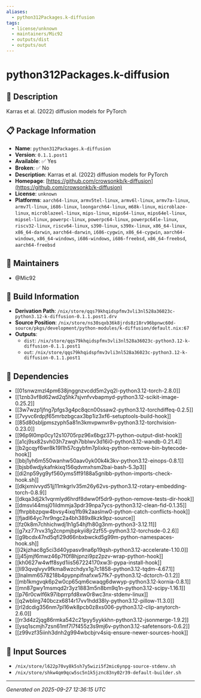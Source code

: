 ```yaml
---
aliases:
  - python312Packages.k-diffusion
tags:
  - license/unknown
  - maintainers/Mic92
  - outputs/dist
  - outputs/out
---
```


# python312Packages.k-diffusion

## 📝 Description

Karras et al. (2022) diffusion models for PyTorch

## 📋 Package Information

- **Name**: `python312Packages.k-diffusion`
- **Version**: `0.1.1.post1`
- **Available**: ✅ Yes
- **Broken**: ✅ No
- **Description**: Karras et al. (2022) diffusion models for PyTorch
- **Homepage**: [https://github.com/crowsonkb/k-diffusion](https://github.com/crowsonkb/k-diffusion)
- **License**: `unknown`
- **Platforms**: `aarch64-linux`, `armv5tel-linux`, `armv6l-linux`, `armv7a-linux`, `armv7l-linux`, `i686-linux`, `loongarch64-linux`, `m68k-linux`, `microblaze-linux`, `microblazeel-linux`, `mips-linux`, `mips64-linux`, `mips64el-linux`, `mipsel-linux`, `powerpc-linux`, `powerpc64-linux`, `powerpc64le-linux`, `riscv32-linux`, `riscv64-linux`, `s390-linux`, `s390x-linux`, `x86_64-linux`, `x86_64-darwin`, `aarch64-darwin`, `i686-cygwin`, `x86_64-cygwin`, `aarch64-windows`, `x86_64-windows`, `i686-windows`, `i686-freebsd`, `x86_64-freebsd`, `aarch64-freebsd`
## 👥 Maintainers

- @Mic92


## 🔧 Build Information

- **Derivation Path**: `/nix/store/qqs79khqidspfmv3vli3nl528a36023c-python3.12-k-diffusion-0.1.1.post1.drv`
- **Source Position**: `/nix/store/ns30sqxb36k8jrds8z18rv96bpnwc60d-source/pkgs/development/python-modules/k-diffusion/default.nix:67`
- **Outputs**:
  - `dist`:  `/nix/store/qqs79khqidspfmv3vli3nl528a36023c-python3.12-k-diffusion-0.1.1.post1`
  - `out`:  `/nix/store/qqs79khqidspfmv3vli3nl528a36023c-python3.12-k-diffusion-0.1.1.post1`

## 🔗 Dependencies

- [[01snwzmzl4pm638jnggnzvcdd5m2yq2l-python3.12-torch-2.8.0]]
- [[1znb3vf8d62wd2q5hk7sjvnfvvbapmyd-python3.12-scikit-image-0.25.2]]
- [[3w7wzp1jfng7pfgs3g4pc8qcn00ssaw2-python3.12-torchdiffeq-0.2.5]]
- [[7vyvc6rdpjf65mrbzbgcax3bp1iz3xf6-setuptools-build-hook]]
- [[85d80sbljpmszyph5a81n3kmvpwnvr8v-python3.12-torchvision-0.23.0]]
- [[96p9l0mp0cy12s10705rpz96x6bgz371-python-output-dist-hook]]
- [[a1cj9sx82svh03h7zwqh7bblwv3d16i0-python3.12-wandb-0.21.4]]
- [[b2gcqyf6wr8k19l1h57cgybfm7plixkq-python-remove-bin-bytecode-hook]]
- [[bbj1yh6m550wanhw50aav0yk00k4k3kv-python3.12-einops-0.8.1]]
- [[bjsb6wdjykafnkixq156qdvmxhsm2bai-bash-5.3p3]]
- [[di2np59yg9yf560yms5ff9188a5gnlbb-python-imports-check-hook.sh]]
- [[dkjxmivvyd51jj11mkgrlv35m26y62vs-python3.12-rotary-embedding-torch-0.8.9]]
- [[dkqa3dj2k1vqrmlyd6hrdf8dww0f5dr9-python-remove-tests-dir-hook]]
- [[dmsvl44msj01ildmmja3pdr39npa7ycs-python3.12-clean-fid-0.1.35]]
- [[fhrpbbzpqw4bvsy4ixq1fb9k2aaslnw0-python-catch-conflicts-hook]]
- [[fjadl64yc7nr9ngc2a4bh389x8kzk9pz-source]]
- [[fz0k8m7chhichwdj1h1g54hjfh80g3nm-python3-3.12.11]]
- [[g7xz77rvx31g2cnpmjbpkyii8jr2zf55-python3.12-torchsde-0.2.6]]
- [[g9bcdx47nd5qfi29d66nbxbwckd5g99m-python-namespaces-hook.sh]]
- [[i2kjzhac8g5ci3d40ypasv9na6p19qsh-python3.12-accelerate-1.10.0]]
- [[j45jmjf6mwz46p7f0f8hjpnzi9pz2pzv-wrap-python-hook]]
- [[kh0627w4wff8syd1iis567224170xw3l-pypa-install-hook]]
- [[li93qvqlvyv9fkma8wzchdyx1g7c1858-python3.12-tqdm-4.67.1]]
- [[lnalmm6578218b4pypnpifnafxw57fk7-python3.12-dctorch-0.1.2]]
- [[mb1kmgvqk6p2w0cp65qm6cwaqg6dwwyp-python3.12-kornia-0.8.1]]
- [[mn87gwy1msmqd2r3yz1883m5n8bm9q1n-python3.12-scipy-1.16.1]]
- [[p76r0cwlf6k97ibprrpfd8xw0r8wc3nx-stdenv-linux]]
- [[q2wblirg740bczx6814r17vv1hdd38ly-python3.12-pillow-11.3.0]]
- [[rl2dcdig356nm7pl16wk8pcb0z8xs006-python3.12-clip-anytorch-2.6.0]]
- [[rr3d4z2jqg86rmka542c21pyy5yykkhn-python3.12-jsonmerge-1.9.2]]
- [[ysq1scmjh7zsn61mf7l7f455z3s9mj6v-python3.12-safetensors-0.6.2]]
- [[z99vzf35iinh3dnh2g994wbcbjrv4siq-ensure-newer-sources-hook]]

## 📁 Input Sources

- `/nix/store/l622p70vy8k5sh7y5wizi5f2mic6ynpg-source-stdenv.sh`
- `/nix/store/shkw4qm9qcw5sc5n1k5jznc83ny02r39-default-builder.sh`

---
*Generated on 2025-09-27 12:36:15 UTC*
